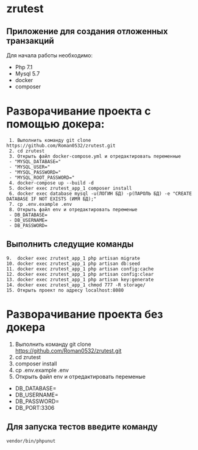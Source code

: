 # zrutest
## Приложение для создания отложенных транзакций

Для  начала работы необходимо:
 - Php 7.1
 - Mysql 5.7
 - docker
 - composer

# Разворачивание проекта с помощью докера: 
```
 1. Выполнить команду git clone https://github.com/Roman0532/zrutest.git
 2. cd zrutest
 3. Открыть файл docker-compose.yml и отредактировать переменные
 - "MYSQL_DATABASE="
 - "MYSQL_USER="
 - "MYSQL_PASSWORD="
 - "MYSQL_ROOT_PASSWORD="
 4. docker-compose up --build -d
 5. docker exec zrutest_app_1 composer install
 6. docker exec database mysql -u(ЛОГИН БД) -p(ПАРОЛЬ БД) -e "CREATE DATABASE IF NOT EXISTS (ИМЯ БД);"
 7. cp .env.example .env 
 8. Открыть файл env и отредактировать переменые
 - DB_DATABASE=
 - DB_USERNAME=
 - DB_PASSWORD=
 ```
 ## Выполнить следущие команды
 ```
 9.  docker exec zrutest_app_1 php artisan migrate
 10. docker exec zrutest_app_1 php artisan db:seed
 11. docker exec zrutest_app_1 php artisan config:cache
 12. docker exec zrutest_app_1 php artisan config:clear
 13. docker exec zrutest_app_1 php artisan key:generate
 14. docker exec zrutest_app_1 chmod 777 -R storage/
 15. Открыть проект по адресу localhost:8080
 ```
 # Разворачивание проекта без докера 
 1. Выполнить команду git clone https://github.com/Roman0532/zrutest.git
 2. cd zrutest
 3.	composer	install
 4. cp .env.example .env 
 5. Открыть файл env и отредактировать переменые
 - DB_DATABASE=
 - DB_USERNAME=
 - DB_PASSWORD=
 - DB_PORT:3306
 
 ## Для запуска тестов введите команду 
 
 ``` vendor/bin/phpunut ```
